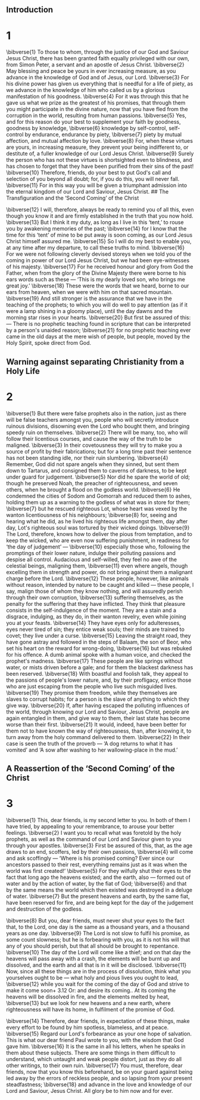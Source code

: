 ## Introduction
# 1 
\bibverse{1} To those to whom, through the justice of our God and Saviour Jesus Christ, there has been granted faith equally privileged with our own, from Simon Peter, a servant and an apostle of Jesus Christ. \bibverse{2} May blessing and peace be yours in ever increasing measure, as you advance in the knowledge of God and of Jesus, our Lord. \bibverse{3} For his divine power has given us everything that is needful for a life of piety, as we advance in the knowledge of him who called us by a glorious manifestation of his goodness. \bibverse{4} For it was through this that he gave us what we prize as the greatest of his promises, that through them you might participate in the divine nature, now that you have fled from the corruption in the world, resulting from human passions. \bibverse{5} Yes, and for this reason do your best to supplement your faith by goodness, goodness by knowledge, \bibverse{6} knowledge by self-control, self-control by endurance, endurance by piety, \bibverse{7} piety by mutual affection, and mutual affection by love. \bibverse{8} For, when these virtues are yours, in increasing measure, they prevent your being indifferent to, or destitute of, a fuller knowledge of our Lord Jesus Christ. \bibverse{9} Surely the person who has not these virtues is shortsighted even to blindness, and has chosen to forget that they have been purified from their sins of the past! \bibverse{10} Therefore, friends, do your best to put God's call and selection of you beyond all doubt; for, if you do this, you will never fall. \bibverse{11} For in this way you will be given a triumphant admission into the eternal kingdom of our Lord and Saviour, Jesus Christ. ## 
The Transfiguration and the ‘Second Coming’ of the Christ 

\bibverse{12} I will, therefore, always be ready to remind you of all this, even though you know it and are firmly established in the truth that you now hold. \bibverse{13} But I think it my duty, as long as I live in this ‘tent,’ to rouse you by awakening memories of the past; \bibverse{14} for I know that the time for this ‘tent’ of mine to be put away is soon coming, as our Lord Jesus Christ himself assured me. \bibverse{15} So I will do my best to enable you, at any time after my departure, to call these truths to mind. \bibverse{16} For we were not following cleverly devised storeys when we told you of the coming in power of our Lord Jesus Christ, but we had been eye-witnesses of his majesty. \bibverse{17} For he received honour and glory from God the Father, when from the glory of the Divine Majesty there were borne to his ears words such as these — ‘This is my dearly loved son, who brings me great joy.’ \bibverse{18} These were the words that we heard, borne to our ears from heaven, when we were with him on that sacred mountain. \bibverse{19} And still stronger is the assurance that we have in the teaching of the prophets; to which you will do well to pay attention (as if it were a lamp shining in a gloomy place), until the day dawns and the morning star rises in your hearts. \bibverse{20} But first be assured of this: — There is no prophetic teaching found in scripture that can be interpreted by a person's unaided reason; \bibverse{21} for no prophetic teaching ever came in the old days at the mere wish of people, but people, moved by the Holy Spirit, spoke direct from God. 

## Warning against separating Christianity from a Holy Life
# 2 
\bibverse{1} But there were false prophets also in the nation, just as there will be false teachers amongst you, people who will secretly introduce ruinous divisions, disowning even the Lord who bought them, and bringing speedy ruin on themselves. \bibverse{2} There will be many, too, who will follow their licentious courses, and cause the way of the truth to be maligned. \bibverse{3} In their covetousness they will try to make you a source of profit by their fabrications; but for a long time past their sentence has not been standing idle, nor their ruin slumbering. \bibverse{4} Remember, God did not spare angels when they sinned, but sent them down to Tartarus, and consigned them to caverns of darkness, to be kept under guard for judgement. \bibverse{5} Nor did he spare the world of old; though he preserved Noah, the preacher of righteousness, and seven others, when he brought a flood on the godless world. \bibverse{6} He condemned the cities of Sodom and Gomorrah and reduced them to ashes, holding them up as a warning to the godless of what was in store for them; \bibverse{7} but he rescued righteous Lot, whose heart was vexed by the wanton licentiousness of his neighbours; \bibverse{8} for, seeing and hearing what he did, as he lived his righteous life amongst them, day after day, Lot's righteous soul was tortured by their wicked doings. \bibverse{9} The Lord, therefore, knows how to deliver the pious from temptation, and to keep the wicked, who are even now suffering punishment, in readiness for ‘the day of judgement’ — \bibverse{10} especially those who, following the promptings of their lower nature, indulge their polluting passions and despise all control. Audacious and self-willed, they feel no awe of the celestial beings, maligning them, \bibverse{11} even where angels, though excelling them in strength and power, do not bring against them a malignant charge before the Lord. \bibverse{12} These people, however, like animals without reason, intended by nature to be caught and killed — these people, I say, malign those of whom they know nothing, and will assuredly perish through their own corruption, \bibverse{13} suffering themselves, as the penalty for the suffering that they have inflicted. They think that pleasure consists in the self-indulgence of the moment. They are a stain and a disgrace, indulging, as they do, in their wanton revelry, even while joining you at your feasts. \bibverse{14} They have eyes only for adulteresses, eyes never tired of sin; they entice weak souls; their minds are trained to covet; they live under a curse. \bibverse{15} Leaving the straight road, they have gone astray and followed in the steps of Balaam, the son of Beor, who set his heart on the reward for wrong-doing, \bibverse{16} but was rebuked for his offence. A dumb animal spoke with a human voice, and checked the prophet's madness. \bibverse{17} These people are like springs without water, or mists driven before a gale; and for them the blackest darkness has been reserved. \bibverse{18} With boastful and foolish talk, they appeal to the passions of people's lower nature, and, by their profligacy, entice those who are just escaping from the people who live such misguided lives. \bibverse{19} They promise them freedom, while they themselves are slaves to corrupt habits; for a person is the slave of anything to which they give way. \bibverse{20} If, after having escaped the polluting influences of the world, through knowing our Lord and Saviour, Jesus Christ, people are again entangled in them, and give way to them, their last state has become worse than their first. \bibverse{21} It would, indeed, have been better for them not to have known the way of righteousness, than, after knowing it, to turn away from the holy command delivered to them. \bibverse{22} In their case is seen the truth of the proverb — ‘A dog returns to what it has vomited’ and ‘A sow after washing to her wallowing-place in the mud.’ 

## A Reassertion of the ‘Second Coming’ of the Christ
# 3 
\bibverse{1} This, dear friends, is my second letter to you. In both of them I have tried, by appealing to your remembrance, to arouse your better feelings. \bibverse{2} I want you to recall what was foretold by the holy prophets, as well as the command of our Lord and Saviour given to you through your apostles. \bibverse{3} First be assured of this, that, as the age draws to an end, scoffers, led by their own passions, \bibverse{4} will come and ask scoffingly — ‘Where is his promised coming? Ever since our ancestors passed to their rest, everything remains just as it was when the world was first created!’ \bibverse{5} For they wilfully shut their eyes to the fact that long ago the heavens existed; and the earth, also — formed out of water and by the action of water, by the fiat of God; \bibverse{6} and that by the same means the world which then existed was destroyed in a deluge of water. \bibverse{7} But the present heavens and earth, by the same fiat, have been reserved for fire, and are being kept for the day of the judgement and destruction of the godless. 

\bibverse{8} But you, dear friends, must never shut your eyes to the fact that, to the Lord, one day is the same as a thousand years, and a thousand years as one day. \bibverse{9} The Lord is not slow to fulfil his promise, as some count slowness; but he is forbearing with you, as it is not his will that any of you should perish, but that all should be brought to repentance. \bibverse{10} The day of the Lord will come like a thief; and on that day the heavens will pass away with a crash, the elements will be burnt up and dissolved, and the earth and all that is in it will be disclosed. \bibverse{11} Now, since all these things are in the process of dissolution, think what you yourselves ought to be — what holy and pious lives you ought to lead, \bibverse{12} while you wait for the coming of the day of God and strive to make it come soon+ 3.12 Or: and desire its coming.. At its coming the heavens will be dissolved in fire, and the elements melted by heat, \bibverse{13} but we look for new heavens and a new earth, where righteousness will have its home, in fulfilment of the promise of God. 

\bibverse{14} Therefore, dear friends, in expectation of these things, make every effort to be found by him spotless, blameless, and at peace. \bibverse{15} Regard our Lord's forbearance as your one hope of salvation. This is what our dear friend Paul wrote to you, with the wisdom that God gave him. \bibverse{16} It is the same in all his letters, when he speaks in them about these subjects. There are some things in them difficult to understand, which untaught and weak people distort, just as they do all other writings, to their own ruin. \bibverse{17} You must, therefore, dear friends, now that you know this beforehand, be on your guard against being led away by the errors of reckless people, and so lapsing from your present steadfastness; \bibverse{18} and advance in the love and knowledge of our Lord and Saviour, Jesus Christ. All glory be to him now and for ever. 